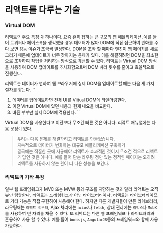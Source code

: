 # 리액트를 다루는 기술


### Virtual DOM
리액트의 주요 특징 중 하나이다.
요즘 흔히 접하는 큰 규모의 웹 애플리케이션, 예를 들어 트위터나 페이스북을 생각했을 경우
데이터가 많아 DOM에 직접 접근하여 변화를 주다 보면 성능 이슈가 조금씩 발생한다.
DOM을 조작 할 때마다 엔진이 웹 페이지를 새로 그리기 때문에 업데이트가 너무 잦아지는 문제가 있다.
이를 해결하려면 DOM을 최소한으로 조작하여 작업을 처리하는 방식으로 개선할 수 있다.
리액트는 Virtual DOM 방식을 사용하여 DOM 업데이트를 추사화함으로써 DOM 처리 횟수를 줄이고 효율적으로 진행한다.

리액트는 데이터가 변하여 웹 브라우저에 실제 DOM을 업데이트할 때는 다음 세 가지 절차를 밟는다.
``
1. 데이터를 업데이트하면 전체 UI를 Viitual DOM에 리렌더링한다.
2. 이전 Virtual DOM에 있던 내용과 현재 내요을 비교한다.
3. 바뀐 부부만 실제 DOM에 적용한다.
``

Virtual DOM을 사용한다고 이전보다 무조건 빠른 것은 아니다. 리액트 매뉴얼에는 다음 문장이 있다.  
> 우리는 다음 문제를 해결하려고 리액트를 만들었습니다.  
> 지속적으로 데이터가 변화하는 대규모 애플리케이션 구축하기  
결국에는 적절한 곳에 사용해야 리액트가 효과적인 것이지 무조건 적으로 리액트가 답인 것은 아니다.
예를 들어 단순 라우팅 정만 있는 정적인 페이지는 오히려 리액트를 사용하지 않는 편이 더 나은 성능을 보인다.

### 리액트의 기타 특징

일부 웹 프레임워크가 MVC 또는 MVW 등의 구조를 지향하는 것과 달리 리액트는 오직 뷰만 담당한다.
리액트는 프레임워크가 아닌 라이브러리이다. 리액트는 라이브러리이므로 기타 기능은 직접 구현하여 사용해야 한다.
하지만 다른 개발자들이 만든 라이브러리, 라우팅에는 `리액트 라우터`, Ajax 처리에는 `axios`나 `fetch`, 
상태 관리에는 `리덕스`나 `MobX`를 사용하여 빈 자리를 채울 수 있다.
또 리액트는 다른 웹 프레임워크나 라이브러리와 혼용하여 사용 할 수 있다.
예를 들어 `bone.js`, `AngularJS`등의 프레임워크와 함께 사용 가능하다. 